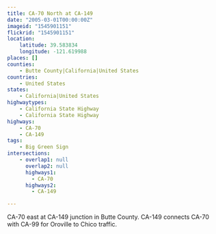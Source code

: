 ```yaml
---
title: CA-70 North at CA-149
date: "2005-03-01T00:00:00Z"
imageid: "1545901151"
flickrid: "1545901151"
location:
    latitude: 39.583834
    longitude: -121.619988
places: []
counties:
    - Butte County|California|United States
countries:
    - United States
states:
    - California|United States
highwaytypes:
    - California State Highway
    - California State Highway
highways:
    - CA-70
    - CA-149
tags:
    - Big Green Sign
intersections:
    - overlap1: null
      overlap2: null
      highways1:
        - CA-70
      highways2:
        - CA-149

---
```

CA-70 east at CA-149 junction in Butte County.  CA-149 connects CA-70 with CA-99 for Oroville to Chico traffic.